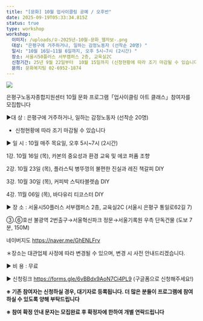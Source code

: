 ```yaml
---
title: "[문화] 10월 업사이클링 공예 / 오후반"
date: 2025-09-19T05:33:34.815Z
status: true
type: workshop
workshop:
  이미지: /uploads/②-2025년-10월-문화_웹자보-.png
  대상: "은평구에 거주하거나, 일하는 감정노동자 (선착순 20명) "
  일시: "10월 16일~11월 6일까지, 오후 5시~7시 (2시간) "
  장소: 서울시50플러스 서부캠퍼스 2층, 교육실2C
  신청기간: 25년 9월 22일부터  10월 15일까지 (신청현황에 따라 조기 마감될 수 있습니다!)
  문의: 문화복지팀 02-6952-1874
---
```

![](/uploads/②-2025년-10월-문화_웹자보-.png)

은평구노동자종합지원센터
10월 문화 프로그램「업사이클링 아트 클래스」참여자를 모집합니다

▶대 상 :  은평구에 거주하거나, 일하는 감정노동자 (선착순 20명) 

* 신청현황에 따라 조기 마감될 수 있습니다

▶ 일 시 : 10월 매주 목요일, 오후 5시~7시 (2시간)

   1강. 10월 16일 (목), 카본의 중요성과 환경 교육 및 에코 퍼퓸 조향

   2강. 10월 23일 (목), 플라스틱 병뚜껑의 불편한 진실과 레진 책갈피 DIY

   3강. 10월 30일 (목), 커피박 스틱타블렛솝 DIY

   4강. 11월 06일 (목), 바다유리 티코스터 DIY

▶ 장 소 : 서울시50플러스 서부캠퍼스 2층, 교육실2C (서울시 은평구 통일로62길 7)

   ③.⑥호선 불광역 2번출구→서울혁신파크 정문→서울기록원 우측 단독건물 (도보 7분, 150M)

  네이버지도 https://naver.me/GhENLFrv

＊장소는 대관업체 사정에 따라 변경될 수 있으며, 변경 시 사전 안내드리겠습니다.

▶ 비 용 : 무료

▶ 신청링크 https://forms.gle/6vBBdx9AoN7Ci4PL9 (구글폼으로 신청해주세요!)

**※ 기존 참여자는 신청하실 경우, 대기자로 등록됩니다. 더 많은 분들이 프로그램에 참여하실 수 있도록 양해 부탁드립니다**

**※ 참여 확정 안내 문자는 모집완료 후 확정자에 한하여 개별 연락드립니다**